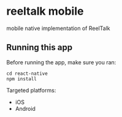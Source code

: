 # reeltalk mobile
mobile native implementation of ReelTalk

## Running this app

Before running the app, make sure you ran:

    cd react-native
    npm install

Targeted platforms:
  - iOS
  - Android
